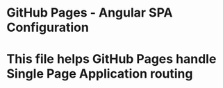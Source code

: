 # GitHub Pages - Angular SPA Configuration
# This file helps GitHub Pages handle Single Page Application routing
